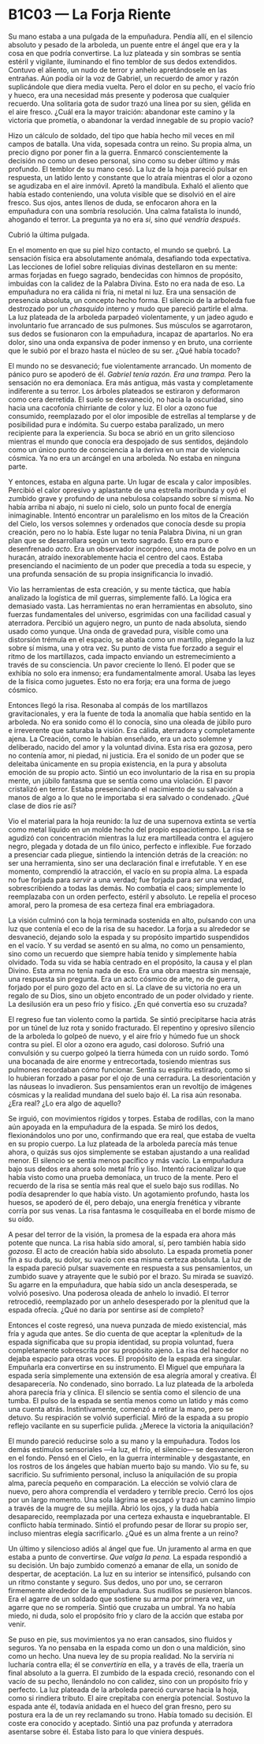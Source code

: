 # B1C03 — La Forja Riente

Su mano estaba a una pulgada de la empuñadura. Pendía allí, en el silencio absoluto y pesado de la arboleda, un puente entre el ángel que era y la cosa en que podría convertirse. La luz plateada y sin sombras se sentía estéril y vigilante, iluminando el fino temblor de sus dedos extendidos. Contuvo el aliento, un nudo de terror y anhelo apretándosele en las entrañas. Aún podía oír la voz de Gabriel, un recuerdo de amor y razón suplicándole que diera media vuelta. Pero el dolor en su pecho, el vacío frío y hueco, era una necesidad más presente y poderosa que cualquier recuerdo. Una solitaria gota de sudor trazó una línea por su sien, gélida en el aire fresco. ¿Cuál era la mayor traición: abandonar este camino y la victoria que prometía, o abandonar la verdad innegable de su propio vacío?

Hizo un cálculo de soldado, del tipo que había hecho mil veces en mil campos de batalla. Una vida, sopesada contra un reino. Su propia alma, un precio digno por poner fin a la guerra. Enmarcó conscientemente la decisión no como un deseo personal, sino como su deber último y más profundo. El temblor de su mano cesó. La luz de la hoja pareció pulsar en respuesta, un latido lento y constante que lo atraía mientras el olor a ozono se agudizaba en el aire inmóvil. Apretó la mandíbula. Exhaló el aliento que había estado conteniendo, una voluta visible que se disolvió en el aire fresco. Sus ojos, antes llenos de duda, se enfocaron ahora en la empuñadura con una sombría resolución. Una calma fatalista lo inundó, ahogando el terror. La pregunta ya no era *si*, sino *qué vendría después*.

Cubrió la última pulgada.

En el momento en que su piel hizo contacto, el mundo se quebró. La sensación física era absolutamente anómala, desafiando toda expectativa. Las lecciones de Iofiel sobre reliquias divinas destellaron en su mente: armas forjadas en fuego sagrado, bendecidas con himnos de propósito, imbuidas con la calidez de la Palabra Divina. Esto no era nada de eso. La empuñadura no era cálida ni fría, ni metal ni luz. Era una sensación de presencia absoluta, un concepto hecho forma. El silencio de la arboleda fue destrozado por un *chasquido* interno y mudo que pareció partirle el alma. La luz plateada de la arboleda parpadeó violentamente, y un jadeo agudo e involuntario fue arrancado de sus pulmones. Sus músculos se agarrotaron, sus dedos se fusionaron con la empuñadura, incapaz de apartarlos. No era dolor, sino una onda expansiva de poder inmenso y en bruto, una corriente que le subió por el brazo hasta el núcleo de su ser. ¿Qué había tocado?

El mundo no se desvaneció; fue violentamente arrancado. Un momento de pánico puro se apoderó de él. *Gabriel tenía razón. Era una trampa.* Pero la sensación no era demoníaca. Era más antigua, más vasta y completamente indiferente a su terror. Los árboles plateados se estiraron y deformaron como cera derretida. El suelo se desvaneció, no hacia la oscuridad, sino hacia una cacofonía chirriante de color y luz. El olor a ozono fue consumido, reemplazado por el olor imposible de estrellas al templarse y de posibilidad pura e indómita. Su cuerpo estaba paralizado, un mero recipiente para la experiencia. Su boca se abrió en un grito silencioso mientras el mundo que conocía era despojado de sus sentidos, dejándolo como un único punto de consciencia a la deriva en un mar de violencia cósmica. Ya no era un arcángel en una arboleda. No estaba en ninguna parte.

Y entonces, estaba en alguna parte. Un lugar de escala y calor imposibles. Percibió el calor opresivo y aplastante de una estrella moribunda y oyó el zumbido grave y profundo de una nebulosa colapsando sobre sí misma. No había arriba ni abajo, ni suelo ni cielo, solo un punto focal de energía inimaginable. Intentó encontrar un paralelismo en los mitos de la Creación del Cielo, los versos solemnes y ordenados que conocía desde su propia creación, pero no lo había. Este lugar no tenía Palabra Divina, ni un gran plan que se desarrollara según un texto sagrado. Esto era puro e desenfrenado *acto*. Era un observador incorpóreo, una mota de polvo en un huracán, atraído inexorablemente hacia el centro del caos. Estaba presenciando el nacimiento de un poder que precedía a toda su especie, y una profunda sensación de su propia insignificancia lo invadió.

Vio las herramientas de esta creación, y su mente táctica, que había analizado la logística de mil guerras, simplemente falló. La lógica era demasiado vasta. Las herramientas no eran herramientas en absoluto, sino fuerzas fundamentales del universo, esgrimidas con una facilidad casual y aterradora. Percibió un agujero negro, un punto de nada absoluta, siendo usado como yunque. Una onda de gravedad pura, visible como una distorsión trémula en el espacio, se abatía como un martillo, plegando la luz sobre sí misma, una y otra vez. Su punto de vista fue forzado a seguir el ritmo de los martillazos, cada impacto enviando un estremecimiento a través de su consciencia. Un pavor creciente lo llenó. El poder que se exhibía no solo era inmenso; era fundamentalmente amoral. Usaba las leyes de la física como juguetes. Esto no era forja; era una forma de juego cósmico.

Entonces llegó la risa. Resonaba al compás de los martillazos gravitacionales, y era la fuente de toda la anomalía que había sentido en la arboleda. No era sonido como él lo conocía, sino una oleada de júbilo puro e irreverente que saturaba la visión. Era cálida, aterradora y completamente ajena. La Creación, como le habían enseñado, era un acto solemne y deliberado, nacido del amor y la voluntad divina. Esta risa era gozosa, pero no contenía amor, ni piedad, ni justicia. Era el sonido de un poder que se deleitaba únicamente en su propia existencia, en la pura y absoluta emoción de su propio acto. Sintió un eco involuntario de la risa en su propia mente, un júbilo fantasma que se sentía como una violación. El pavor cristalizó en terror. Estaba presenciando el nacimiento de su salvación a manos de algo a lo que no le importaba si era salvado o condenado. ¿Qué clase de dios ríe así?

Vio el material para la hoja reunido: la luz de una supernova extinta se vertía como metal líquido en un molde hecho del propio espaciotiempo. La risa se agudizó con concentración mientras la luz era martilleada contra el agujero negro, plegada y dotada de un filo único, perfecto e inflexible. Fue forzado a presenciar cada pliegue, sintiendo la intención detrás de la creación: no ser una herramienta, sino ser una declaración final e irrefutable. Y en ese momento, comprendió la atracción, el vacío en su propia alma. La espada no fue forjada para *servir* a una verdad; fue forjada para *ser* una verdad, sobrescribiendo a todas las demás. No combatía el caos; simplemente lo reemplazaba con un orden perfecto, estéril y absoluto. Le repelía el proceso amoral, pero la promesa de esa certeza final era embriagadora.

La visión culminó con la hoja terminada sostenida en alto, pulsando con una luz que contenía el eco de la risa de su hacedor. La forja a su alrededor se desvaneció, dejando solo la espada y su propósito impartido suspendidos en el vacío. Y su verdad se asentó en su alma, no como un pensamiento, sino como un recuerdo que siempre había tenido y simplemente había olvidado. Toda su vida se había centrado en el propósito, la causa y el plan Divino. Esta arma no tenía nada de eso. Era una obra maestra sin mensaje, una respuesta sin pregunta. Era un acto cósmico de arte, no de guerra, forjado por el puro gozo del acto en sí. La clave de su victoria no era un regalo de su Dios, sino un objeto encontrado de un poder olvidado y riente. La desilusión era un peso frío y físico. ¿En qué convertía eso su cruzada?

El regreso fue tan violento como la partida. Se sintió precipitarse hacia atrás por un túnel de luz rota y sonido fracturado. El repentino y opresivo silencio de la arboleda lo golpeó de nuevo, y el aire frío y húmedo fue un shock contra su piel. El olor a ozono era agudo, casi doloroso. Sufrió una convulsión y su cuerpo golpeó la tierra húmeda con un ruido sordo. Tomó una bocanada de aire enorme y entrecortada, tosiendo mientras sus pulmones recordaban cómo funcionar. Sentía su espíritu estirado, como si lo hubieran forzado a pasar por el ojo de una cerradura. La desorientación y las náuseas lo invadieron. Sus pensamientos eran un revoltijo de imágenes cósmicas y la realidad mundana del suelo bajo él. La risa aún resonaba. ¿Era real? ¿Lo era algo de aquello?

Se irguió, con movimientos rígidos y torpes. Estaba de rodillas, con la mano aún apoyada en la empuñadura de la espada. Se miró los dedos, flexionándolos uno por uno, confirmando que era real, que estaba de vuelta en su propio cuerpo. La luz plateada de la arboleda parecía más tenue ahora, o quizás sus ojos simplemente se estaban ajustando a una realidad menor. El silencio se sentía menos pacífico y más vacío. La empuñadura bajo sus dedos era ahora solo metal frío y liso. Intentó racionalizar lo que había visto como una prueba demoníaca, un truco de la mente. Pero el recuerdo de la risa se sentía más real que el suelo bajo sus rodillas. No podía desaprender lo que había visto. Un agotamiento profundo, hasta los huesos, se apoderó de él, pero debajo, una energía frenética y vibrante corría por sus venas. La risa fantasma le cosquilleaba en el borde mismo de su oído.

A pesar del terror de la visión, la promesa de la espada era ahora más potente que nunca. La risa había sido amoral, sí, pero también había sido *gozosa*. El acto de creación había sido absoluto. La espada prometía poner fin a su duda, su dolor, su vacío con esa misma certeza absoluta. La luz de la espada pareció pulsar suavemente en respuesta a sus pensamientos, un zumbido suave y atrayente que le subió por el brazo. Su mirada se suavizó. Su agarre en la empuñadura, que había sido un ancla desesperada, se volvió posesivo. Una poderosa oleada de anhelo lo invadió. El terror retrocedió, reemplazado por un anhelo desesperado por la plenitud que la espada ofrecía. ¿Qué no daría por sentirse así de completo?

Entonces el coste regresó, una nueva punzada de miedo existencial, más fría y aguda que antes. Se dio cuenta de que aceptar la «plenitud» de la espada significaba que su propia identidad, su propia voluntad, fuera completamente sobrescrita por su propósito ajeno. La risa del hacedor no dejaba espacio para otras voces. El propósito de la espada era singular. Empuñarla era convertirse en su instrumento. El Miguel que empuñara la espada sería simplemente una extensión de esa alegría amoral y creativa. Él desaparecería. No condenado, sino borrado. La luz plateada de la arboleda ahora parecía fría y clínica. El silencio se sentía como el silencio de una tumba. El pulso de la espada se sentía menos como un latido y más como una cuenta atrás. Instintivamente, comenzó a retirar la mano, pero se detuvo. Su respiración se volvió superficial. Miró de la espada a su propio reflejo vacilante en su superficie pulida. ¿Merece la victoria la aniquilación?

El mundo pareció reducirse solo a su mano y la empuñadura. Todos los demás estímulos sensoriales —la luz, el frío, el silencio— se desvanecieron en el fondo. Pensó en el Cielo, en la guerra interminable y desgastante, en los rostros de los ángeles que habían muerto bajo su mando. Vio su fe, su sacrificio. Su sufrimiento personal, incluso la aniquilación de su propia alma, parecía pequeño en comparación. La elección se volvió clara de nuevo, pero ahora comprendía el verdadero y terrible precio. Cerró los ojos por un largo momento. Una sola lágrima se escapó y trazó un camino limpio a través de la mugre de su mejilla. Abrió los ojos, y la duda había desaparecido, reemplazada por una certeza exhausta e inquebrantable. El conflicto había terminado. Sintió el profundo pesar de llorar su propio ser, incluso mientras elegía sacrificarlo. ¿Qué es un alma frente a un reino?

Un último y silencioso adiós al ángel que fue. Un juramento al arma en que estaba a punto de convertirse. *Que valga la pena.* La espada respondió a su decisión. Un bajo zumbido comenzó a emanar de ella, un sonido de despertar, de aceptación. La luz en su interior se intensificó, pulsando con un ritmo constante y seguro. Sus dedos, uno por uno, se cerraron firmemente alrededor de la empuñadura. Sus nudillos se pusieron blancos. Era el agarre de un soldado que sostiene su arma por primera vez, un agarre que no se rompería. Sintió que cruzaba un umbral. Ya no había miedo, ni duda, solo el propósito frío y claro de la acción que estaba por venir.

Se puso en pie, sus movimientos ya no eran cansados, sino fluidos y seguros. Ya no pensaba en la espada como un don o una maldición, sino como un hecho. Una nueva ley de su propia realidad. No la serviría ni lucharía contra ella; él se *convertiría* en ella, y a través de ella, traería un final absoluto a la guerra. El zumbido de la espada creció, resonando con el vacío de su pecho, llenándolo no con calidez, sino con un propósito frío y perfecto. La luz plateada de la arboleda pareció curvarse hacia la hoja, como si rindiera tributo. El aire crepitaba con energía potencial. Sostuvo la espada ante él, todavía anidada en el hueco del gran fresno, pero su postura era la de un rey reclamando su trono. Había tomado su decisión. El coste era conocido y aceptado. Sintió una paz profunda y aterradora asentarse sobre él. Estaba listo para lo que viniera después.
